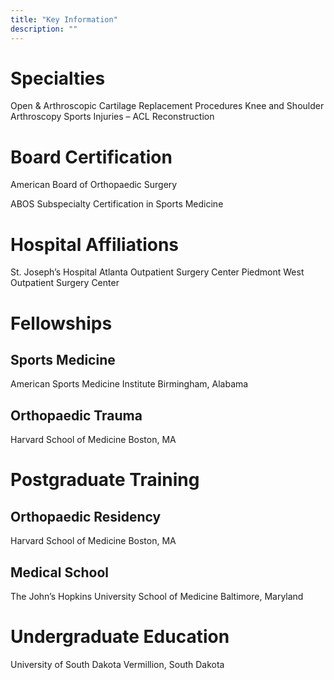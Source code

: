 ```yaml
---
title: "Key Information"
description: ""
---
```


# Specialties
Open & Arthroscopic Cartilage Replacement Procedures
Knee and Shoulder Arthroscopy
Sports Injuries – ACL Reconstruction

# Board Certification
American Board of Orthopaedic Surgery

ABOS Subspecialty Certification in Sports Medicine

# Hospital Affiliations
St. Joseph’s Hospital
Atlanta Outpatient Surgery Center
Piedmont West Outpatient Surgery Center

# Fellowships

## Sports Medicine
American Sports Medicine Institute
Birmingham, Alabama

## Orthopaedic Trauma
Harvard School of Medicine
Boston, MA

# Postgraduate Training

## Orthopaedic Residency
Harvard School of Medicine
Boston, MA

## Medical School
The John’s Hopkins University School of Medicine
Baltimore, Maryland

# Undergraduate Education
University of South Dakota
Vermillion, South Dakota
